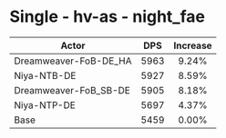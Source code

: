 # Single - hv-as - night_fae
| Actor | DPS | Increase |
|---|:---:|:---:|
|Dreamweaver-FoB-DE_HA|5963|9.24%|
|Niya-NTB-DE|5927|8.59%|
|Dreamweaver-FoB_SB-DE|5905|8.18%|
|Niya-NTP-DE|5697|4.37%|
|Base|5459|0.00%|
